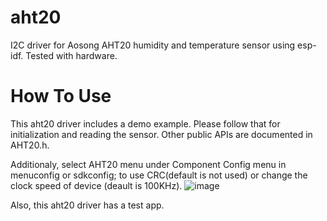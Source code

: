 # aht20
I2C driver for Aosong AHT20 humidity and temperature sensor using esp-idf.
Tested with hardware.

# How To Use
This aht20 driver includes a demo example.
Please follow that for initialization and reading the sensor.
Other public APIs are documented in AHT20.h.

Additionaly, select AHT20 menu under Component Config menu in menuconfig or sdkconfig; to use CRC(default is not used)
or change the clock speed of device (deault is 100KHz).
![image](https://github.com/user-attachments/assets/fc8680fb-1567-477c-92f8-52dd126e6f9d)

Also, this aht20 driver has a test app. 
